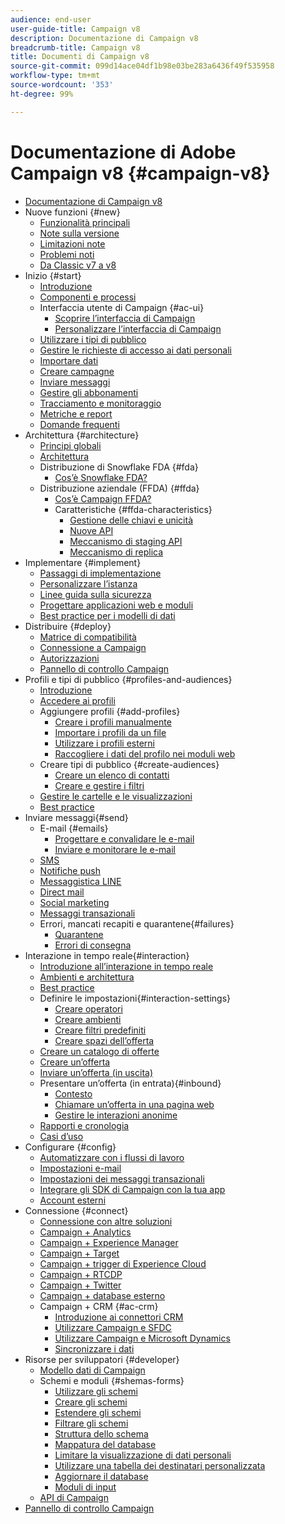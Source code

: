 ```yaml
---
audience: end-user
user-guide-title: Campaign v8
description: Documentazione di Campaign v8
breadcrumb-title: Campaign v8
title: Documenti di Campaign v8
source-git-commit: 099d14ace04df1b98e03be283a6436f49f535958
workflow-type: tm+mt
source-wordcount: '353'
ht-degree: 99%

---
```



# Documentazione di Adobe Campaign v8 {#campaign-v8}

+ [Documentazione di Campaign v8](campaign-home.md)
+ Nuove funzioni {#new}
   + [Funzionalità principali](start/whats-new.md)
   + [Note sulla versione](start/release-notes.md)
   + [Limitazioni note](start/known-limitations.md)
   + [Problemi noti](start/known-issues.md)
   + [Da Classic v7 a v8](start/capability-matrix.md)
+ Inizio {#start}
   + [Introduzione](start/get-started.md)
   + [Componenti e processi](start/ac-components.md)
   + Interfaccia utente di Campaign {#ac-ui}
      + [Scoprire l’interfaccia di Campaign](start/campaign-ui.md)
      + [Personalizzare l’interfaccia di Campaign](start/customize-ui.md)
   + [Utilizzare i tipi di pubblico](start/audiences.md)
   + [Gestire le richieste di accesso ai dati personali](start/privacy.md)
   + [Importare dati](start/import.md)
   + [Creare campagne](start/campaigns.md)
   + [Inviare messaggi](start/create-message.md)
   + [Gestire gli abbonamenti](start/subscriptions.md)
   + [Tracciamento e monitoraggio](start/tracking.md)
   + [Metriche e report](start/reporting.md)
   + [Domande frequenti](start/campaign-faq.md)
+ Architettura {#architecture}
   + [Principi globali](architecture/general-architecture.md)
   + [Architettura](architecture/architecture.md)
   + Distribuzione di Snowflake FDA {#fda}
      + [Cos’è Snowflake FDA?](architecture/fda-deployment.md)
   + Distribuzione aziendale (FFDA) {#ffda}
      + [Cos’è Campaign FFDA?](architecture/enterprise-deployment.md)
      + Caratteristiche {#ffda-characteristics}
         + [Gestione delle chiavi e unicità](architecture/keys.md)
         + [Nuove API](architecture/new-apis.md)
         + [Meccanismo di staging API](architecture/staging.md)
         + [Meccanismo di replica](architecture/replication.md)
+ Implementare {#implement}
   + [Passaggi di implementazione](start/implement.md)
   + [Personalizzare l’istanza](dev/customize.md)
   + [Linee guida sulla sicurezza](config/security.md)
   + [Progettare applicazioni web e moduli](dev/webapps.md)
   + [Best practice per i modelli di dati](dev/datamodel-best-practices.md)
+ Distribuire {#deploy}
   + [Matrice di compatibilità](start/compatibility-matrix.md)
   + [Connessione a Campaign](start/connect.md)
   + [Autorizzazioni](start/permissions.md)
   + [Pannello di controllo Campaign](config/self-service.md)
+ Profili e tipi di pubblico {#profiles-and-audiences}
   + [Introduzione](audiences/gs-audiences.md)
   + [Accedere ai profili](audiences/view-profiles.md)
   + Aggiungere profili {#add-profiles}
      + [Creare i profili manualmente](audiences/create-profiles.md)
      + [Importare i profili da un file](audiences/import-profiles.md)
      + [Utilizzare i profili esterni](audiences/external-profiles.md)
      + [Raccogliere i dati del profilo nei moduli web](audiences/collect-profiles.md)
   + Creare tipi di pubblico {#create-audiences}
      + [Creare un elenco di contatti](audiences/create-audiences.md)
      + [Creare e gestire i filtri](audiences/create-filters.md)
   + [Gestire le cartelle e le visualizzazioni](audiences/folders-and-views.md)
   + [Best practice](audiences/audiences-best-practices.md)
+ Inviare messaggi{#send}
   + E-mail {#emails}
      + [Progettare e convalidare le e-mail](send/email.md)
      + [Inviare e monitorare le e-mail](send/send.md)
   + [SMS](send/sms.md)
   + [Notifiche push](send/push.md)
   + [Messaggistica LINE](send/line.md)
   + [Direct mail](send/direct-mail.md)
   + [Social marketing](send/twitter.md)
   + [Messaggi transazionali](send/transactional.md)
   + Errori, mancati recapiti e quarantene{#failures}
      + [Quarantene](send/quarantines.md)
      + [Errori di consegna](send/delivery-failures.md)
+ Interazione in tempo reale{#interaction}
   + [Introduzione all’interazione in tempo reale](interaction/interaction.md)
   + [Ambienti e architettura](interaction/interaction-architecture.md)
   + [Best practice](interaction/interaction-best-practices.md)
   + Definire le impostazioni{#interaction-settings}
      + [Creare operatori](interaction/interaction-operators.md)
      + [Creare ambienti](interaction/interaction-env.md)
      + [Creare filtri predefiniti](interaction/interaction-predefined-filters.md)
      + [Creare spazi dell’offerta](interaction/interaction-offer-spaces.md)
   + [Creare un catalogo di offerte](interaction/interaction-offer-catalog.md)
   + [Creare un’offerta](interaction/interaction-offer.md)
   + [Inviare un’offerta (in uscita)](interaction/interaction-send-offers.md)
   + Presentare un’offerta (in entrata){#inbound}
      + [Contesto](interaction/interaction-present-offers.md)
      + [Chiamare un’offerta in una pagina web](interaction/interaction-integration.md)
      + [Gestire le interazioni anonime](interaction/anonymous-interactions.md)
   + [Rapporti e cronologia](interaction/interaction-tracking.md)
   + [Casi d’uso](interaction/interaction-use-cases.md)
+ Configurare {#config}
   + [Automatizzare con i flussi di lavoro](config/workflows.md)
   + [Impostazioni e-mail](config/email-settings.md)
   + [Impostazioni dei messaggi transazionali](config/transactional-msg-settings.md)
   + [Integrare gli SDK di Campaign con la tua app](config/push-config.md)
   + [Account esterni](config/external-accounts.md)
+ Connessione {#connect}
   + [Connessione con altre soluzioni](connect/integration.md)
   + [Campaign + Analytics](connect/ac-aa.md)
   + [Campaign + Experience Manager](connect/ac-aem.md)
   + [Campaign + Target](connect/ac-at.md)
   + [Campaign + trigger di Experience Cloud](connect/ac-triggers.md)
   + [Campaign + RTCDP](connect/ac-rtcdp.md)
   + [Campaign + Twitter](connect/ac-tw.md)
   + [Campaign + database esterno](connect/fda.md)
   + Campaign + CRM {#ac-crm}
      + [Introduzione ai connettori CRM](connect/crm.md)
      + [Utilizzare Campaign e SFDC](connect/ac-sfdc.md)
      + [Utilizzare Campaign e Microsoft Dynamics](connect/ac-ms-dyn.md)
      + [Sincronizzare i dati](connect/crm-data-sync.md)
+ Risorse per sviluppatori {#developer}
   + [Modello dati di Campaign](dev/datamodel.md)
   + Schemi e moduli {#shemas-forms}
      + [Utilizzare gli schemi](dev/schemas.md)
      + [Creare gli schemi](dev/create-schema.md)
      + [Estendere gli schemi](dev/extend-schema.md)
      + [Filtrare gli schemi](dev/filter-schema.md)
      + [Struttura dello schema](dev/schema-structure.md)
      + [Mappatura del database](dev/database-mapping.md)
      + [Limitare la visualizzazione di dati personali](dev/restrict-pi-view.md)
      + [Utilizzare una tabella dei destinatari personalizzata](dev/custom-recipient.md)
      + [Aggiornare il database](dev/update-database-structure.md)
      + [Moduli di input](dev/forms.md)
   + [API di Campaign](dev/api.md)
+ [Pannello di controllo Campaign](https://experienceleague.adobe.com/docs/control-panel/using/control-panel-home.html?lang=it)


